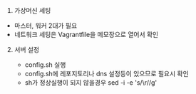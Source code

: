  1. 가상머신 세팅
   - 마스터, 워커 2대가 필요
   - 네트워크 세팅은 Vagrantfile을 메모장으로 열어서 확인
  
2. 서버 설정
   - config.sh 실행
   - config.sh에 레포지토리나 dns 설정등이 있으므로 필요시 확인
    * sh가 정상실행이 되지 않을경우
    sed -i -e 's/\r//g' <script file path> 실행

3. vim 에디터, 도커, 쿠버네티스 설치
   - install_pkg.sh를 실행하여 설치 및 데몬 실행
   - 사용하려는 쿠버네티스 버전에 호환되는 도커 버전을 사용해야 에러 없이 설치됨

4. 쿠버네티스 클러스터 초기화 / 마스터 노드 설정 / Pod 통신을 위한 calico 세팅
   - sudo rm /etc/containerd/config.toml 입력
   - systemctl restart containerd 입력
   - master_node.sh 파일 작성 후 master_node.sh 실행
   - master_node.sh = 쿠버네티스 클러스터 초기화 / 마스터 노드 설정 / calico 실행
   - calico = Pod간의 네트워크 동신을 위한 네트워크 플러그인

6. 위의 1~3번 과정을 워커노드로 사용할 가상머신에 진행

7. 쿠버네티스 클러스터 조인
   - work_nodes.sh를 실행하여 쿠버네티스 클러스터 조인
   - kubectl get nodes로 클러스터가 잘 구성되었는지 확인

8. 헬름 설치
   - 헬름(helm) = 쿠버네티스에서 애플리케이션을 배포하기 위해 사용되는 패키징 툴
   - 헬름을 이용해 쿠버네티스에 원하는 애플리케이션을 간단하게 설치할 수 있다
   - 컨테이너 배포 뿐 아니라 애플리케이션을 배포하기 위해 필요한 쿠버네티스 리소스를 모두 패키지 형태로 배포하는 역할
   - 마스터 노드로 helm-install.sh 이동
   - helm-install.sh 를 export DESIRED_VERSION=v3.2.1; 헬름 쉘스크립트 ex) ./helm-install.sh 명령어와 같이 실행하여 버전을 정하면서 헬름 설치

9. MetalLB 설치
   - 마스터 노드에서 작업 진행
   - MetalLB = 온프레미스 환경에서 로드밸런서를 사용할 수 있게 해줌
   - 헬름 차트 저장소에서 metallb 검색 후 차트 저장소의 주소 확인
   - helm repo add metallb https://metallb.github.io/metallb
   - helm install metallb metallb/metallb --namespace=metallb-system --create-namespace (추후 옵션이 가능한지 파악 필요)
   - kubectl get validatingwebhookconfigurations 기존 설정을 확인한다
   - kubectl delete validatingwebhookconfigurations  metallb-webhook-configuration 기존 설정을 지운다
   - kubectl get validatingwebhookconfigurations 삭제 확인 
   - kubectl apply -f metallb-config.yaml 을 실행하여 설정을 배포한다
   - kubectl describe ipaddresspool.metallb.io --namespace metallb-system 잘 배포되었는지 확인
  
   - ------------------------------ 낮은 버전에서 사용 ------------------------------------------
   - helm repo add edu https://iac-source.github.io/helm-charts를 입력하여 헬름 차트 저장소 추가
   - helm repo list 를 사용하여 목록 확인
   - helm repo update를 사용하여 최신 차트 정보를 동기화
   - helm install metallb edu/metallb --namespace=metallb-system --create-namespace --set controller.tag=v0.8.3 --set speaker.tag=v0.8.3 --set configmap.ipRange=192.168.1.11-192.168.1.29 를 사용하여 metallb 설치
   - ------------------------------ 낮은 버전에서 사용 ------------------------------------------
   - kubectl get pods -n metallb-system 명령어로 정상 배포되었는지 확인
 
10. DB 설치를 위한 PV, PVC 설정 (쿠버네티스 파드 위에 올린 DB 설정) - 다음 프로젝트때 쿠버네티스 오퍼레이터를 이용해서 DB 구성
   - PV = 클러스터가 관리하는 파일시스템을 저장하는 공간, 클러스터 내에 존재하는 볼륨
   - PVC = PV 자원의 사용방법을 정의한 요청서, PV에 접근하려면 PVC가 있어야 한다
   - db 폴더에서 db-pv.yaml 파일과 db-pvc.yaml 파일을 마스터 노드에 옮긴다
   - 쿠버네티스 클러스터에서 PV를 공유하기 위해 nfs 서버를 활성화해야 한다
   - db-pv.yaml 파일을 열어 pv로 사용할 디렉토리를 mkdir명령으로 만든다 ex)mkdir /nfs_folder - 해당 프로젝트는 nfs 폴더명을 기준으로 되어있음
   - echo '/파일경로 192.168.1.0/24(rw,sync,no_root_squash)' >> /etc/exports 명령어를 사용해 NFS서버로 받아들일 IP를 기록한다
   - systemctl enable --now nfs 를 입력하여 NFS 서버를 활성화 시킨다
   - kubectl apply -f db-pv.yaml 명령어와 kubectl apply -f db-pvc.yaml 명령어를 입력하여 PV, PVC를 생성한다
   - kubectl get pv 와 kubectl get pvc를 입력하여 PV, PVC가 정상 생성되었는지 확인한다
   - PV의 status 는 bound 상태여야 정상작동
   - db 폴더의 mysql-db.yaml 파일과 mysql-secret.yaml 파일을 마스터 노드로 옮긴다
   - kubectl apply -f mysql-secret.yaml 을 실행하여 DB의 password가 담긴 secret을 배포한다 (secret 값들은 base64 인코딩이 되어있어야 한다)
   - kubectl apply -f mysql-db.yaml을 실행하여 DB를 배포한다
   - kubectl get secret 과 kubectl get pods를 입력하여 정상 배포되었는지 확인한다
   - kubectl expose deploy mysql-db --port 3306 --type LoadBalancer을 입력하여 db를 로드밸런서 타입으로 노출시킨다
   - kubectl get service를 입력하여 정상적으로 service로 노출되었는지 확인한다

11. backend 배포
   - backend 폴더의 back.yaml 파일을 마스터 노드로 옮긴다 (DB 연결정보는 yaml에 명시했지만 추후 시크릿으로 처리 필요)
   - 도커 hub에서 이미지를 가져오기 위해 kubectl create secret docker-registry docker-login --docker-username=<도커ID> --docker-password=<도커PW> 를 사용해서 secret 값을 만든다
   - 명령어 중에 특수문자가 포함되어 있다면 작은 따옴표를 사용하여 이스케이프 처리를 해줘야 한다
   - kubectl apply -f back.yaml을 실행하여 배포한다
   - 정상적으로 배포되었는지 kubectl get pods 로 파드 목록 출력 후 kubectl logs 파드name 을 넣어 로그를 확인한다
   - kubectl expose deploy simple-board --port 8070 --type LoadBalancer을 입력하여 backend를 로드밸런서 타입으로 노출시킨다
   - (해당 명령어는 yaml에 service로도 기술 가능)

11. frontend 배포
   - kubectl get service를 입력하여 백엔드가 어느 ip로 노출되었는지 파악한다
   - externa-ip로 frontend api 요청 주소를 교체한다
   - front.yaml 파일을 마스터 노드로 옮긴다
   - kubectl apply -f front.yaml을 실행하여 배포한다
   - 정상적으로 배포되었는지 kubectl get pods 로 파드 목록 출력 혹은 kubectl describe deployment react-app으로도 가능
   - kubectl expose deploy react-app --port 80 --type LoadBalancer을 입력하여 frontend를 로드밸런서 타입으로 노출시킨다
   - kubectl get service 명령어를 입력하여 external-ip와 포트번호를 확인하고 웹브라우저에 입력하여 정상배포되었는지 확인한다

12. CI/CD를 위한 jenkins 설치
   - 젠킨스의 설정과 구성 파일들이 파드가 사라져도 유지되도록 PV, PVC를 위한 설정이 필요하다
   - jenkins 폴더 내의 nfs-exporter.sh 파일을 마스터 노드로 옮긴다
   - nfs-exporter.sh 쉘 스크립트를 jenkins 매개변수와 같이 실행하여 PV, PVC를 생성하고 nfs 서버를 재시작한다
   - ./nfs-exporter.sh jenkins (nfs 폴더 기준으로 작성되어 있어 경로를 바꾸고 싶다면 sh 수정)
   - 젠킨스 컨트롤러에서 기본적으로 사용하는 유저ID와 그룹ID는 1000번이다 따라서 nfs 폴더에 권한을 부여해야한다
   - 해당 프로젝트 기준 chown 1000:1000 /nfs/jenkins 를 입력하여 소유자를 변경한다
   - ls -n /nfs 를 입력하여 반영이 되었는지 확인한다
   - jenkins 폴더에서 jenkins-volume.yaml 파일을 마스터 노드로 옮긴다
   - kubectl apply -f jenkins-volume.yaml를 실행하여 젠킨스용 PV, PVC를 생성한다
   - kubectl get pv 와 kubectl get pvc를 입력하여 정상적으로 생성되고 바운드가 되었는지 확인한다
   - jenkins 폴더 내의 jenkins-install.sh 파일을 마스터 노드로 옮긴다
   - sh 내부에 jenkins config 파일 정보와 설치 노드 정보가 있다 (해당 정보는 해당 프로젝트 및 공부한 책의 저자의 github에 연결되어 있으므로 필요시 수정)
   - jenkins-install.sh를 실행하여 젠키스를 설치한다
   - kubectl get deployment를 입력하여 정상 배포되었는지 확인한다
   - kubectl get serivce를 입력하여 젠킨스가 정상적으로 외부랑 통신할 수 있는 상태인지 확인한다
   - kubectl get serivce를 입력하였을때 jenkins의 external-ip와 port를 확인하고 해당 주소를 브라우저에 입력하여 젠킨스에 접속한다
   - 젠킨스의 ID, PW는 admin/admin으로 설정되어있으므로 로그인하여 정상 구동되는지 확인한다
   - 젠킨스 플러그인 업데이트를 위해 메뉴에서 젠킨스 관리 > 플러그인 관리 메뉴로 이동한다
   - 업데이트된 플러그인 목록에서 최하단의 Compatible를 클릭한다
   - 지금 다운로드하고 재시작 후 설치하기 버튼을 눌러서 플러그인을 업데이트 한다
   - 다운로드 화면에서 설치가 끝나고 실행중인 작업이 없으면 Jenkins 재시작. 을 체크한다
   - 젠킨스 관리 > 노드 관리 화면으로 들어간다
   - 왼쪽 메뉴에서 Configure Clouds로 들어서 Pod Templates 버튼을 누른다
   - 펼쳐진 포드 템플릿에서 Pod Template details 버튼을 누른다
   - 중간 환경변수에서 JENKINS_URL을 kubectl get service 시 나왔던 external-ip로 변경한다
   - Container Template 항목에서 고급... 버튼을 누른다
   - 에이전트용 파드 자원 부족시 클러스터 망가질 위험이 있음!!!
   - 하단에 Apply 후에 Save를 눌러 변경된 설정을 저장한다
   - kubectl get serviceaccounts로 jenkins 서비스 어카운트가 존재하는지 확인한다
   - 젠킨스의 파드에서 쿠버네티스 API 서버와의 통신을 위해 admin 권한을 부여한다
   - kubectl create clusterrolebinding jenkins-cluster-admin --clusterrole=cluster-amdin --serviceaccount=default:jenkins
   - kubectl get clusterrolebindings jenkins-cluster-admin -o yaml 을 입력하여 롤 바인딩이 정상적으로 진행됬는지 확인한다
     
13. jenkins로 CI/CD 구현 (작성중)
   - 젠킨스에 로그인하여 접속한다
   - 젠킨스 관리 > 플러그인 관리 > 설치 가능 으로이동한다
   - Kubernetes Continuous Deploy 플러그인을 검색하여 체크하고 지금 다운로드하고 재시작후 설치하기를 누른다
   - 넘어가는 화면에서 설치가 끝나고 재시작을 체크한다
   - 프론트 엔드 배포를 위해 NodeJS 플러그인을 설치해야 한다
   - ----------------------------- 젠킨스 버전 문제로 다른 방법 사용 ----------------------------------
   - Jenkins 관리 -> 플러그인 관리 -> 설치 가능 탭 -> NodeJs 검색 후 설치
   - Jenkins 관리 -> 플러그인 관리 -> 지금확인 버튼 클릭
   - Version에 NodeJS 15.6.0을 작성한다
   - - ----------------------------- 젠킨스 버전 문제로 다른 방법 사용 ----------------------------------
   - Jenkins 관리 -> Global Tool Configuration 메뉴로 이동한다
   - 하단에 NodeJS -> Add NodeJS 버튼을 누른다
   - Add Installer 에서 Extract *.zip... 을 누른다
   - Download URL for binary archive 항목에 https://nodejs.org/dist/v17.4.0/node-v17.4.0-linux-x64.tar.gz를 입력
   - Subdirectory of extracted archive 항목에 node-v17.4.0-linux-x64를 입력
   - Name 탭에 이름을 작성한다 ex)nodejs-15.6.0
   - 하단에 apply save 버튼을 누른다
   - 지속적 배포 플러그인은 자격 증명 정보를 따로 관리하여 등록해야 한다
   - 젠킨스 관리 > Manage Credentials로 이동한다
   - global 버튼을 누른다
   - 쿠버 설정파일이 있는 마스터 노드에 접속권한이 필요하므로 왼쪽 메뉴에서 Add Credentials를 눌러 추가한다
   - Username에 마스터 노드 리눅스 접속 계정 id를 기입한다
   - Password에 마스터 노드 리눅스 접속 계정 pw를 기입한다
   - ID에 자격 증명을 사용할때 식별할 값을 넣는다 ex)m-k8s-ssh
   - 하단에 OK 버튼을 눌러 저장한다
   - 다시 Add Credentials버튼을 눌러 쿠버설정 파일에 대한 자격 증명을 추가한다
   - kind 항목을 Kubernetes configuration (kubeconfig) 항목으로 바꾼다
   - ID에 자격 증명을 사용할때 식별할 값을 넣는다 ex)kubeconfig
   - Kubeconfig 항목에서 From a file on the Kubernetes master node를 체크한다
   - Server 항목에 마스터 노드가 존재하는 컴퓨터의 ip를 입력한다
   - SSH Credentials에는 아까 설정한 ssh 접근정보를 넣는다 ex)m-k8s-ssh
   - 하단에 OK 버튼을 눌러 저장한다
   - 젠킨스 메인화면으로 돌아와 새로운 Item 메뉴를 클릭한다
   - Enter an item name에 Item 식별값을 입력한다 ex)simple-board
   - Pipline 항목을 클릭하고 ok를 누른다
   - 상위 메뉴의 Build Triggers를 클릭한다
   - Poll SCM 체크박스를 클릭하고 크론식으로 원격 저장소의 코드가 변경되었는지 체크하는 시간을 넣는다 ex) */10 * * * *
   - 상위 메뉴의 Pipline을 클릭한다
   - Definition 에서 Pipline script from SCM을 선택한다
   - SCM은 git으로 선택한다
   - Repository URL은 git 소스코드가 있는 저장소의 주소를 입력한다
   - Branches to build 항목은 체크할 브렌치를 넣는다 ex) */main
   - apply버튼을 누르고 저장버튼을 눌러 item을 저장한다 (Jnekinsfile 필요)
   - 서버 컴퓨터에 git config --global user.name "사용자 이름", git config --global user.email "사용자 이메일" 명령어를 입력한다
   - git config --global credential.helper "store --file ~/.git-cred"을 입력하여 계정정보를 저장한다
   - 깃 토큰을 발급하여 password를 입력한다
   - Jenkins 관리 -> Manage Credentials -> global -> Add Credentials를 누른다
   - UserName에 도커허브 계정을 넣는다
   - Password에 도커허브 토큰을 넣는다
   - id에 자격증명을 식별할 수 있는 값을 넣는다
   
14. Slack hook을 이용한 배포 알림
   - 슬랙에 회원가입 후 설치를 진행한다
   - 왼쪽 메뉴 하단에 앱 메뉴에서 앱 추가 버튼을 누른다
   - Jenkins CI 앱을 추가한다
   - Jenkins CI 앱을 클릭하고 구성 버튼을 누른다
   - 출력되는 웹페이지에서 Slack에 추가 버튼을 누른다
   - 하단의 새 채널 생성 버튼을 눌러 채널을 생성한다
   - 셀렉트 박스의 화살표를 눌러(정확하게 눌러야함) 추가한 채널을 선택한다
   - Jenkins CI 통합 앱 추가 버튼을 누른다
   - 다음 페이지에서 토큰값을 복사해서 저장한 뒤 설정 저장 버튼을 누른다
   - 슬랙 프로그램에서 왼쪽메뉴 최상단의 워크스페이스 화살표 버튼을 눌러 도메인 주소를 확인하고 저장한다
   - 젠킨스 홈 -> 젠킨스 관리 -> Managed Credentials -> (global)로 이동한다
   - Add Credentials 버튼을 누른다
   - Kind = Secret text, Secret = 슬랙 토큰, ID = slack-key로 입력하고 등록한다
   - 젠킨스 홈 -> 젠킨스 관리 -> 플러그인 관리 -> 설치 가능 탭으로 이동한다
   - Slack Notification을 검색하여 지금 다운로드하고 재시작 후 설치하기 버튼을 누른다
   - 다음 화면에서 설치가 끝나고 실행 중인 작업이 없으면 Jenkins 재시작 체크박스를 체크한다
   - 젠킨스 홈 -> 젠킨스 관리 -> 시스템 설정으로 이동한다
   - 스크롤 최하단에 Slack 항목에 Workspace = 도메인, Credential = 방금 설정한 slack-key, Default channel/member id = 젠킨스 메세지를 받으려고 생성한 채널 명을 입력한다
   - apply 후 save를 눌러 저장한다
   - Jenkinsfile에 slack 관련 stage를 주석 해제하고 깃에 업로드 한다
   - 빌드를 진행시키고 알림이 오는지 확인한다
   - 배포 변경사항 자동 비교를 위한 플러그인 설치
   - 젠킨스 홈 -> 젠킨스 관리 -> 플러그인 관리 -> 설치 가능 탭으로 이동한다
   - Last Changes를 검색하여 설치한다
   - Jenkinsfile에 diff stage를 주석 해제하고 빌드한다
   - slack에 메세지가 잘 오는지 확인한다
     
15. 그라파나, 프로메테우스 설치
   - 프로메테우스 = 수집 대상이 공개하는 메트릭 데이터를 모아 시계열 데이터베이스에 저장
   - prometheus폴더에 prometheus-server-preconfig.sh 파일과 prometheus-server-volume.yaml 파일을 마스터 노드의 같은 폴더에 옮긴다
   - prometheus-server-preconfig.sh를 실행하여 프로메테우스의 데이터를 저장할 볼륨을 설정하고 권한을 준다
   - kubectl get pv, kubectl get pvc를 실행하여 정삭적으로 작동하였는지 확인한다
   ---------------------------------- kubernetes 버전 변경으로 인해 학습용 helm template 미지원 -------------------
   - prometheus-install.sh 파일을 마스터 노드로 옮기고 실행시켜 설치한다
   ---------------------------------- kubernetes 버전 변경으로 인해 학습용 helm template 미지원 -------------------
   - helm repo add prometheus-community https://prometheus-community.github.io/helm-charts를 입력하여 저장소를 추가한다
   - helm repo update를 입력하여 저장소를 최신화 시킨다
   - helm pull prometheus-community/prometheus를 입력하여 프로메테우스 환경구성을 할 수 있는 파일을 다운받는다
   - tar xvfz <프로메테우스 압축파일 명>을 입력하여 압축을 해제한다
   - 압축을 해제한 파일 중 values.yaml파일을 수정한다
   - existingClaim 항목의 값을 방금 만든 pvc값으로 바꾼다
   - type 항목의 값을 metallb로부터 외부 IP를 할당받아 웹 ui로 확인할 수 있도록 LoadBalancer로 설정한다
   - extraFlags 항목중에 storage.tsdb.no-lockfile 항목의 주석을 해제한다 (해당 설정이 없으면 설정 변경작업 실패)
   - securityContext 항목의 runAsGroup,runAsUser,fsgroup 1000번으로 바꾼다 (nfs서버 유저가 1000번이기 때문)
   - tolerations의 []를 지우고
   - - key: "node-role.kubernetes.io/control-plane"
      operator: "Exists"
      effect: "NoSchedule"
   - 를 입력한다
   - pushgateway와 alertmanager항목의 enable을 false로 변경하여 비활성화 시킨다
   - values.yaml 파일 경로에서 helm install prometheus prometheus-community/prometheus -f values.yaml 명령어를 입력하여 프로메테우스를 설치한다
   - kubectl get service prometheus-server를 입력하여 service가 정상 작동하는지 확인하고 external-ip를 브라우저에 입력하여 정상 작동하는지 확인한다
   - grafana폴더에 grafana-preconfig.sh 파일과 grafana-volume.yaml 파일을 마스터 노드로 옮긴다
   - grafana-preconfig.sh를 실행하여 프로메테우스의 데이터를 저장할 볼륨을 설정하고 권한을 준다
   - grafana폴더에 grafana-install.sh 파일을 마스터 노드로 옮긴다
   ---------------------------------- kubernetes 버전 변경으로 인해 학습용 helm template 미지원 -------------------
   - ./grafana-install.sh를 실행하여 헬름으로 그라파나를 설치한다
   ---------------------------------- kubernetes 버전 변경으로 인해 학습용 helm template 미지원 -------------------
   - helm repo add grafana https://grafana.github.io/helm-charts를 입력하여 저장소를 추가한다
   - helm repo update를 입력하여 저장소를 최신화 시킨다
   - git clone https://github.com/grafana/helm-charts.git을 입력하여 그라파나 헬름 차트를 다운받는다
   - helm-chart -> charts -> grafana 경로에 있는 values.yaml을 수정한다
   - persistence에서 enabled를 true로 설정한다
   - accessModes와 size 항목은 주석처리한다
   - existingClaim항목은 주석을 해제하고 방금 만든 pvc 명을 기입한다
   - service 하위의 type 값 ClusterIP를 지우고 LoadBalancer를 넣는다
   - securityContext 하위의 runAsUser, runAsGroup, fsGroup를 1000번으로 바꾼다
   - adminPassword부분의 주석을 해제하고 비밀번호를 admin으로 설정한다
   - helm install grafana grafana/grafana -f values.yaml을 입력하여 그라파나를 설치한다
   - kubectl get service를 입력하여 노출된 IP를 확인하고 접속하여 정상 배포되었는지 확인한다
16. 그라파나, 프로메테우스 연동
   - 그라파나에 접속하여 로그인한다
   - 왼쪽 menu에 Connections로 들어가 Data sources 탭을 클릭한다
   - Prometheus를 클릭한다
   - name에 Prometheus를 입력하고 Default 항목을 체크한다
   - Connection 항목에 http://prometheus-server.default.svc.cluster.local (CoreDNS 기능)을 입력하고 Save & Test 버튼을 누른다
17. 서버 모니터링 경고 Slack 알림
